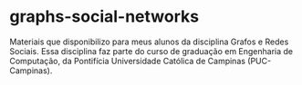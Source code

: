 # graphs-social-networks
Materiais que disponibilizo para meus alunos da disciplina Grafos e Redes Sociais. Essa disciplina faz parte do curso de graduação em Engenharia de Computação, da Pontifícia Universidade Católica de Campinas (PUC-Campinas). 
